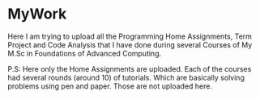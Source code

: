 MyWork
======

Here I am trying to upload all the Programming Home Assignments, Term Project and Code Analysis that I have done during several Courses of My M.Sc in Foundations of Advanced Computing. 

P.S: Here only the Home Assignments are uploaded. Each of the courses had several rounds (around 10) of tutorials. Which are basically solving problems using pen and paper. Those are not uploaded here.

